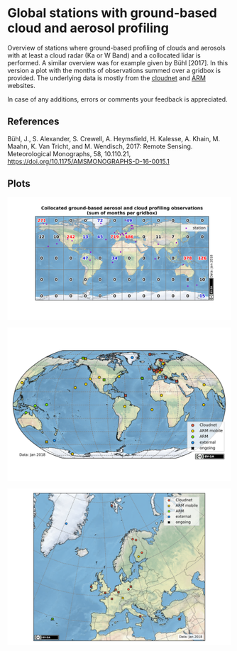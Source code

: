 # Global stations with ground-based cloud and aerosol profiling

Overview of stations where ground-based profiling of clouds and aerosols with at least a cloud radar (Ka or W Band) and a collocated lidar is performed.
A similar overview was for example given by Bühl [2017]. In this version a plot with the months of observations summed over a gridbox is provided.
The underlying data is mostly from the [cloudnet](http://cloudnet.fmi.fi/) and [ARM](https://www.arm.gov/) websites.

In case of any additions, errors or comments your feedback is appreciated.

## References
 Bühl, J., S. Alexander, S. Crewell, A. Heymsfield, H. Kalesse, A. Khain, M. Maahn, K. Van Tricht, and M. Wendisch, 2017: Remote Sensing. Meteorological Monographs, 58, 10.110.21, https://doi.org/10.1175/AMSMONOGRAPHS-D-16-0015.1


## Plots

![](map_profiling_observations_month_sum.png)


![](map_sites_world.png)


![](map_sites_europe.png)
